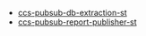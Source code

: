 * [ccs-pubsub-db-extraction-st](https://console.cloud.google.com/kubernetes/deployment/northamerica-northeast1/private-na-ne1-001/mediation-data/ccs-pubsub-db-extraction-st/overview?project=cdo-gke-private-np-1a8686)
* [ccs-pubsub-report-publisher-st](https://console.cloud.google.com/kubernetes/deployment/northamerica-northeast1/private-na-ne1-001/mediation-data/ccs-pubsub-report-publisher-st/overview?project=cdo-gke-private-np-1a8686) 
